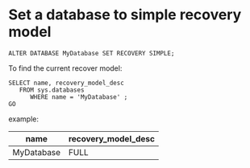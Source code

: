 # Set a database to simple recovery model





	ALTER DATABASE MyDatabase SET RECOVERY SIMPLE;
	
	
To find the current recover model:


	SELECT name, recovery_model_desc  
	   FROM sys.databases  
		  WHERE name = 'MyDatabase' ;  
	GO 	
	

example:

	
|name|recovery_model_desc|
|----|-------------------|
|MyDatabase|FULL|